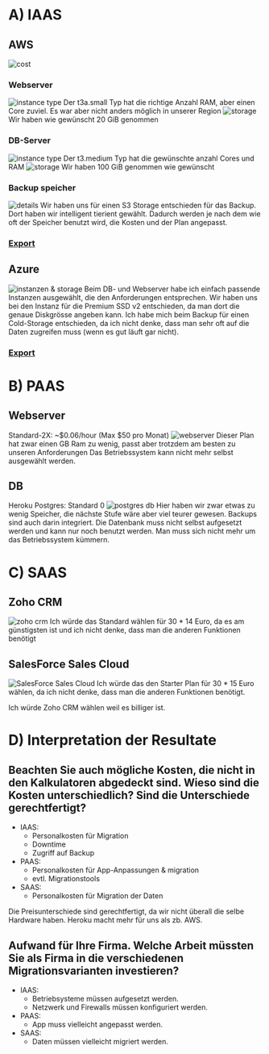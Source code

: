 # A) IAAS
## AWS
![cost](../assets/2025-01-06-08-58-09.png)
### Webserver
![instance type](../assets/2025-01-06-08-59-37.png)
Der t3a.small Typ hat die richtige Anzahl RAM, aber einen Core zuviel.
Es war aber nicht anders möglich in unserer Region
![storage](../assets/2025-01-06-09-00-23.png)
Wir haben wie gewünscht 20 GiB genommen
### DB-Server
![instance type](../assets/2025-01-06-09-03-14.png)
Der t3.medium Typ hat die gewünschte anzahl Cores und RAM
![storage](../assets/2025-01-06-09-03-41.png)
Wir haben 100 GiB genommen wie gewünscht
### Backup speicher
![details](../assets/2025-01-06-09-04-53.png)
Wir haben uns für einen S3 Storage entschieden für das Backup. Dort haben wir intelligent tierient gewählt.
Dadurch werden je nach dem wie oft der Speicher benutzt wird, die Kosten und der Plan angepasst.
### [Export](./aws-export.json)

## Azure
![instanzen & storage](../assets/2025-01-06-09-34-12.png)
Beim DB- und Webserver habe ich einfach passende Instanzen ausgewählt,
die den Anforderungen entsprechen. 
Wir haben uns bei den Instanz für die Premium SSD v2 entschieden,
da man dort die genaue Diskgrösse angeben kann.
Ich habe mich beim Backup für einen Cold-Storage entschieden, da ich nicht denke,
dass man sehr oft auf die Daten zugreifen muss (wenn es gut läuft gar nicht).
### [Export](./azure-export.pdf)

# B) PAAS
## Webserver
Standard-2X:
~$0.06/hour (Max $50 pro Monat)
![webserver](../assets/2025-01-06-10-22-39.png)
Dieser Plan hat zwar einen GB Ram zu wenig,
passt aber trotzdem am besten zu unseren Anforderungen
Das Betriebssystem kann nicht mehr selbst ausgewählt werden.

## DB
Heroku Postgres: Standard 0
![postgres db](../assets/2025-01-06-10-32-47.png)
Hier haben wir zwar etwas zu wenig Speicher, die nächste Stufe wäre aber viel teurer gewesen.
Backups sind auch darin integriert. 
Die Datenbank muss nicht selbst aufgesetzt werden und kann nur noch benutzt werden.
Man muss sich nicht mehr um das Betriebssystem kümmern.

# C) SAAS
## Zoho CRM
![zoho crm](../assets/2025-01-06-10-40-50.png)
Ich würde das Standard wählen für 30 * 14 Euro, da es am günstigsten ist und ich nicht denke,
dass man die anderen Funktionen benötigt
## SalesForce Sales Cloud
![SalesForce Sales Cloud](../assets/2025-01-06-10-44-18.png)
Ich würde das den Starter Plan für 30 * 15 Euro wählen, da ich nicht denke,
dass man die anderen Funktionen benötigt.

Ich würde Zoho CRM wählen weil es billiger ist.

# D) Interpretation der Resultate
## Beachten Sie auch mögliche Kosten, die nicht in den Kalkulatoren abgedeckt sind. Wieso sind die Kosten unterschiedlich? Sind die Unterschiede gerechtfertigt?
- IAAS: 
    - Personalkosten für Migration
    - Downtime
    - Zugriff auf Backup
- PAAS:
    - Personalkosten für App-Anpassungen & migration
    - evtl. Migrationstools
- SAAS:
    - Personalkosten für Migration der Daten

Die Preisunterschiede sind gerechtfertigt, da wir nicht überall die selbe Hardware haben.
Heroku macht mehr für uns als zb. AWS.
## Aufwand für Ihre Firma. Welche Arbeit müssten Sie als Firma in die verschiedenen Migrationsvarianten investieren?
- IAAS: 
    - Betriebsysteme müssen aufgesetzt werden.
    - Netzwerk und Firewalls müssen konfiguriert werden.
- PAAS: 
    - App muss vielleicht angepasst werden.
- SAAS:
    - Daten müssen vielleicht migriert werden.
